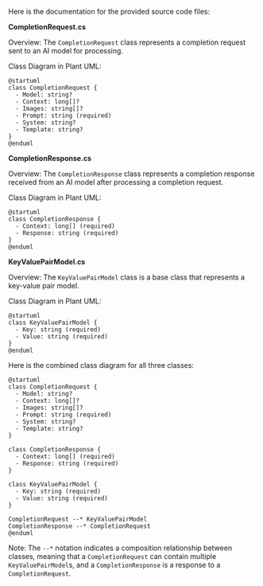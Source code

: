 Here is the documentation for the provided source code files:

**CompletionRequest.cs**

Overview:
The `CompletionRequest` class represents a completion request sent to an AI model for processing.

Class Diagram in Plant UML:

```plantuml
@startuml
class CompletionRequest {
  - Model: string?
  - Context: long[]?
  - Images: string[]?
  - Prompt: string (required)
  - System: string?
  - Template: string?
}
@enduml
```

**CompletionResponse.cs**

Overview:
The `CompletionResponse` class represents a completion response received from an AI model after processing a completion request.

Class Diagram in Plant UML:

```plantuml
@startuml
class CompletionResponse {
  - Context: long[] (required)
  - Response: string (required)
}
@enduml
```

**KeyValuePairModel.cs**

Overview:
The `KeyValuePairModel` class is a base class that represents a key-value pair model.

Class Diagram in Plant UML:

```plantuml
@startuml
class KeyValuePairModel {
  - Key: string (required)
  - Value: string (required)
}
@enduml
```

Here is the combined class diagram for all three classes:

```plantuml
@startuml
class CompletionRequest {
  - Model: string?
  - Context: long[]?
  - Images: string[]?
  - Prompt: string (required)
  - System: string?
  - Template: string?
}

class CompletionResponse {
  - Context: long[] (required)
  - Response: string (required)
}

class KeyValuePairModel {
  - Key: string (required)
  - Value: string (required)
}

CompletionRequest --* KeyValuePairModel
CompletionResponse --* CompletionRequest
@enduml
```

Note: The `--*` notation indicates a composition relationship between classes, meaning that a `CompletionRequest` can contain multiple `KeyValuePairModel`s, and a `CompletionResponse` is a response to a `CompletionRequest`.